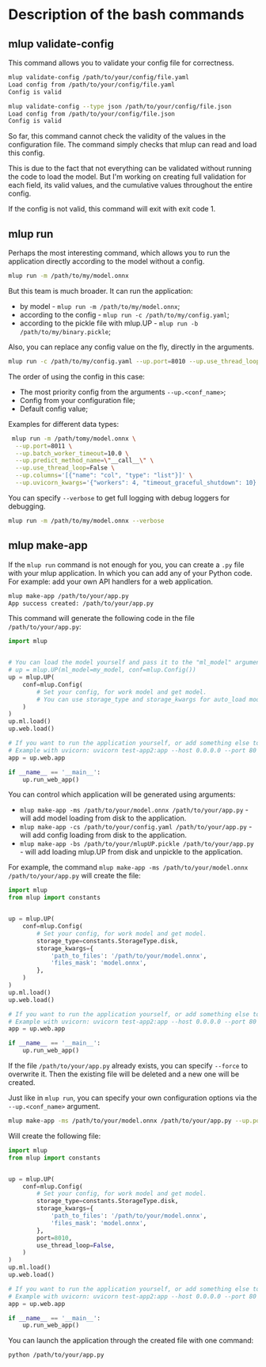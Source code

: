 # Description of the bash commands

## mlup validate-config

This command allows you to validate your config file for correctness.

```bash
mlup validate-config /path/to/your/config/file.yaml
Load config from /path/to/your/config/file.yaml
Config is valid

mlup validate-config --type json /path/to/your/config/file.json
Load config from /path/to/your/config/file.json
Config is valid
```

So far, this command cannot check the validity of the values in the configuration file. The command simply checks that mlup can read and load this config.

This is due to the fact that not everything can be validated without running the code to load the model. But I'm working on creating full validation for each field, its valid values, and the cumulative values throughout the entire config.

If the config is not valid, this command will exit with exit code 1.

## mlup run

Perhaps the most interesting command, which allows you to run the application directly according to the model without a config.

```bash
mlup run -m /path/to/my/model.onnx
```

But this team is much broader. It can run the application:

* by model - `mlup run -m /path/to/my/model.onnx`;
* according to the config - `mlup run -c /path/to/my/config.yaml`;
* according to the pickle file with mlup.UP - `mlup run -b /path/to/my/binary.pickle`;

Also, you can replace any config value on the fly, directly in the arguments.
```bash
mlup run -c /path/to/my/config.yaml --up.port=8010 --up.use_thread_loop=False
```

The order of using the config in this case:

* The most priority config from the arguments `--up.<conf_name>`;
* Config from your configuration file;
* Default config value;

Examples for different data types:
```bash
 mlup run -m /path/tomy/model.onnx \
  --up.port=8011 \
  --up.batch_worker_timeout=10.0 \
  --up.predict_method_name=\"__call__\" \
  --up.use_thread_loop=False \
  --up.columns='[{"name": "col", "type": "list"}]' \
  --up.uvicorn_kwargs='{"workers": 4, "timeout_graceful_shutdown": 10}'
```

You can specify `--verbose` to get full logging with debug loggers for debugging.
```bash
mlup run -m /path/to/my/model.onnx --verbose
```

## mlup make-app

If the `mlup run` command is not enough for you, you can create a `.py` file with your mlup application.
In which you can add any of your Python code. For example: add your own API handlers for a web application.

```bash
mlup make-app /path/to/your/app.py
App success created: /path/to/your/app.py
```

This command will generate the following code in the file `/path/to/your/app.py`:
```python
import mlup


# You can load the model yourself and pass it to the "ml_model" argument.
# up = mlup.UP(ml_model=my_model, conf=mlup.Config())
up = mlup.UP(
    conf=mlup.Config(
        # Set your config, for work model and get model.
        # You can use storage_type and storage_kwargs for auto_load model from storage.
    )
)
up.ml.load()
up.web.load()

# If you want to run the application yourself, or add something else to it, use this variable.
# Example with uvicorn: uvicorn test-app2:app --host 0.0.0.0 --port 80
app = up.web.app

if __name__ == '__main__':
    up.run_web_app()
```

You can control which application will be generated using arguments:

* `mlup make-app -ms /path/to/your/model.onnx /path/to/your/app.py` - will add model loading from disk to the application.
* `mlup make-app -сs /path/to/your/config.yaml /path/to/your/app.py` - will add config loading from disk to the application.
* `mlup make-app -bs /path/to/your/mlupUP.pickle /path/to/your/app.py` - will add loading mlup.UP from disk and unpickle to the application.

For example, the command `mlup make-app -ms /path/to/your/model.onnx /path/to/your/app.py` will create the file:

```python
import mlup
from mlup import constants


up = mlup.UP(
    conf=mlup.Config(
        # Set your config, for work model and get model.
        storage_type=constants.StorageType.disk,
        storage_kwargs={
            'path_to_files': '/path/to/your/model.onnx',
            'files_mask': 'model.onnx',
        },
    )
)
up.ml.load()
up.web.load()

# If you want to run the application yourself, or add something else to it, use this variable.
# Example with uvicorn: uvicorn test-app2:app --host 0.0.0.0 --port 80
app = up.web.app

if __name__ == '__main__':
    up.run_web_app()
```

If the file `/path/to/your/app.py` already exists, you can specify `--force` to overwrite it. Then the existing file will be deleted and a new one will be created.

Just like in `mlup run`, you can specify your own configuration options via the `--up.<conf_name>` argument.

```bash
mlup make-app -ms /path/to/your/model.onnx /path/to/your/app.py --up.port=8010 --up.use_thread_loop=False`
```

Will create the following file:
```python
import mlup
from mlup import constants


up = mlup.UP(
    conf=mlup.Config(
        # Set your config, for work model and get model.
        storage_type=constants.StorageType.disk,
        storage_kwargs={
            'path_to_files': '/path/to/your/model.onnx',
            'files_mask': 'model.onnx',
        },
        port=8010,
        use_thread_loop=False,
    )
)
up.ml.load()
up.web.load()

# If you want to run the application yourself, or add something else to it, use this variable.
# Example with uvicorn: uvicorn test-app2:app --host 0.0.0.0 --port 80
app = up.web.app

if __name__ == '__main__':
    up.run_web_app()
```

You can launch the application through the created file with one command:
```bash
python /path/to/your/app.py
```
